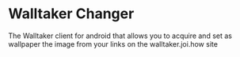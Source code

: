 # Walltaker Changer
 The Walltaker client for android that allows you to acquire and set as wallpaper the image from your links on the walltaker.joi.how site 
